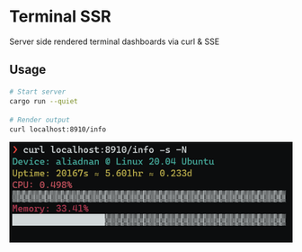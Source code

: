 # Terminal SSR

Server side rendered terminal dashboards via curl & SSE

## Usage

```bash
# Start server
cargo run --quiet

# Render output
curl localhost:8910/info
```

![terminal-output](./terminal-output.png)